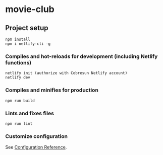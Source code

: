 # movie-club

## Project setup
```
npm install
npm i netlify-cli -g 
```

### Compiles and hot-reloads for development (including Netlify functions)
```
netlify init (authorize with Cobresun Netlify account)
netlify dev
```

### Compiles and minifies for production
```
npm run build
```

### Lints and fixes files
```
npm run lint
```

### Customize configuration
See [Configuration Reference](https://cli.vuejs.org/config/).
